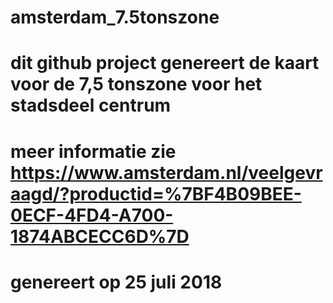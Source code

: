 # amsterdam_7.5tonszone
# dit github project genereert de kaart voor de 7,5 tonszone voor het stadsdeel centrum
# meer informatie zie https://www.amsterdam.nl/veelgevraagd/?productid=%7BF4B09BEE-0ECF-4FD4-A700-1874ABCECC6D%7D
# genereert op 25 juli 2018
